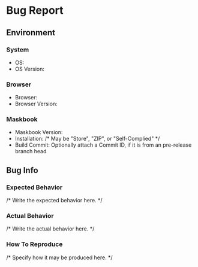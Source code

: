 # Bug Report

## Environment

### System

- OS:
- OS Version:

### Browser

- Browser:
- Browser Version:

### Maskbook

- Maskbook Version:
- Installation: /* May be "Store", "ZIP", or "Self-Complied" */
- Build Commit: Optionally attach a Commit ID, if it is from an pre-release branch head

## Bug Info

### Expected Behavior

/* Write the expected behavior here. */

### Actual Behavior

/* Write the actual behavior here. */

### How To Reproduce

/* Specify how it may be produced here. */
